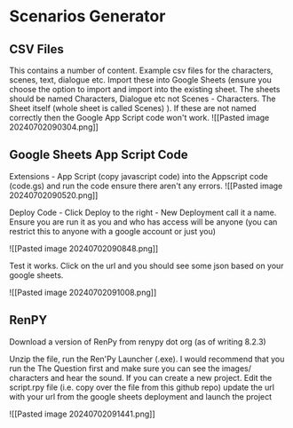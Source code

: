 # Scenarios Generator
## CSV Files
This contains a number of content. Example csv files for the characters, scenes, text, dialogue etc.
Import these into Google Sheets (ensure you choose the option to import and import into the existing sheet. The sheets should be named Characters, Dialogue etc not Scenes - Characters. The Sheet itself (whole sheet is called Scenes) ). If these are not named correctly then the Google App Script code won't work.
![[Pasted image 20240702090304.png]]

## Google Sheets App Script Code
Extensions - App Script (copy javascript code) into the Appscript code (code.gs) and run the code ensure there aren't any errors.
![[Pasted image 20240702090520.png]]

Deploy Code - Click Deploy to the right - New Deployment call it a name. Ensure you are run it as you and who has access will be anyone (you can restrict this to anyone with a google account or just you)

![[Pasted image 20240702090848.png]]

Test it works. Click on the url and you should see some json based on your google sheets.

![[Pasted image 20240702091008.png]]

## RenPY

Download a version of RenPy from renypy dot org (as of writing 8.2.3)

Unzip the file, run the Ren'Py Launcher (.exe). I would recommend that you run the The Question first and make sure you can see the images/ characters and hear the sound. If you can create a new project.
Edit the script.rpy file (i.e. copy over the file from this github repo) update the url with your url from the google sheets deployment and launch the project

![[Pasted image 20240702091441.png]]
